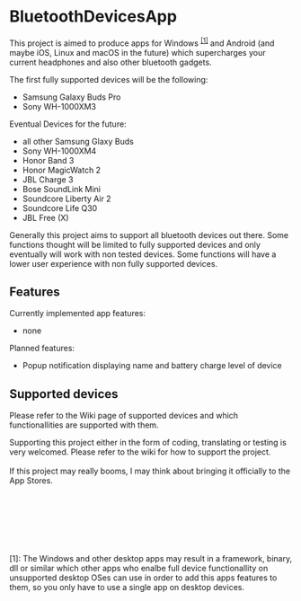 # BluetoothDevicesApp
This project is aimed to produce apps for Windows <sup>[[1]](#footnote1)</sup> and Android (and maybe iOS, Linux and macOS in the future) which supercharges your current headphones and also other bluetooth gadgets.

The first fully supported devices will be the following:
- Samsung Galaxy Buds Pro
- Sony WH-1000XM3

Eventual Devices for the future:
- all other Samsung Glaxy Buds
- Sony WH-1000XM4
- Honor Band 3
- Honor MagicWatch 2
- JBL Charge 3
- Bose SoundLink Mini
- Soundcore Liberty Air 2
- Soundcore Life Q30
- JBL Free (X)

Generally this project aims to support all bluetooth devices out there.
Some functions thought will be limited to fully supported devices and only eventually will work with non tested devices.
Some functions will have a lower user experience with non fully supported devices.

## Features

Currently implemented app features:
- none

Planned features:
- Popup notification displaying name and battery charge level of device

## Supported devices

Please refer to the Wiki page of supported devices and which functionallities are supported with them.



Supporting this project either in the form of coding, translating or testing is very welcomed.
Please refer to the wiki for how to support the project.
<br><br>
If this project may really booms, I may think about bringing it officially to the App Stores.



<br><br><br>
---
<a name="footnote1">[1]</a>: The Windows and other desktop apps may result in a framework, binary, dll or similar which other apps who enalbe full device functionallity on unsupported desktop OSes can use in order to add this apps features to them, so you only have to use a single app on desktop devices.

